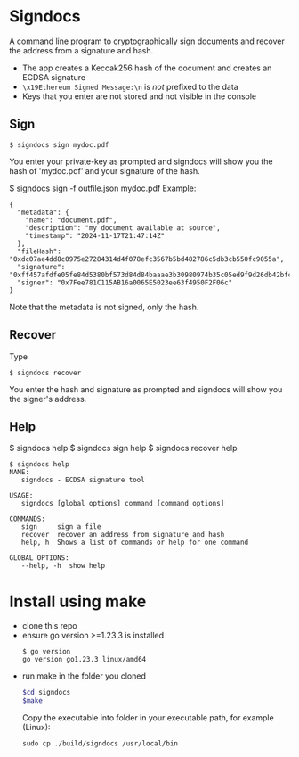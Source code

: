 # Signdocs

A command line program to cryptographically sign documents and recover the address from a signature and hash.

- The app creates a Keccak256 hash of the document and creates an ECDSA signature
- `\x19Ethereum Signed Message:\n` is _not_ prefixed to the data
- Keys that you enter are not stored and not visible in the console

## Sign

```
$ signdocs sign mydoc.pdf
```

You enter your private-key as prompted and signdocs will show you the hash of 'mydoc.pdf' and your signature of the hash.

$ signdocs sign -f outfile.json mydoc.pdf
Example:

```
{
  "metadata": {
    "name": "document.pdf",
    "description": "my document available at source",
    "timestamp": "2024-11-17T21:47:14Z"
  },
  "fileHash": "0xdc07ae4dd8c0975e27284314d4f078efc3567b5bd482786c5db3cb550fc9055a",
  "signature": "0xff457afdfe05fe84d5380bf573d84d84baaae3b30980974b35c05ed9f9d26db42bfcf8853bd8a768af80620f1f8f5c27498b8d4e90dcf086c4f9bae53029d89300",
  "signer": "0x7Fee781C115AB16a0065E5023ee63f4950F2F06c"
}
```

Note that the metadata is not signed, only the hash.

## Recover

Type

```
$ signdocs recover
```

You enter the hash and signature as prompted and signdocs will show you the signer's address.

## Help

$ signdocs help
$ signdocs sign help
$ signdocs recover help

```
$ signdocs help
NAME:
   signdocs - ECDSA signature tool

USAGE:
   signdocs [global options] command [command options]

COMMANDS:
   sign     sign a file
   recover  recover an address from signature and hash
   help, h  Shows a list of commands or help for one command

GLOBAL OPTIONS:
   --help, -h  show help
```

# Install using make

- clone this repo
- ensure go version >=1.23.3 is installed
  ```
  $ go version
  go version go1.23.3 linux/amd64
  ```
- run make in the folder you cloned
  ```bash
  $cd signdocs
  $make
  ```
  Copy the executable into folder in your executable path, for example (Linux):
  ```
  sudo cp ./build/signdocs /usr/local/bin
  ```
